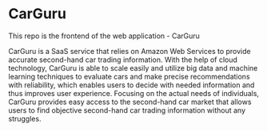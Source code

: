 # CarGuru

This repo is the frontend of the web application - CarGuru



CarGuru is a SaaS service that relies on Amazon Web Services to provide accurate second-hand car trading information. With the help of cloud technology, CarGuru is able to scale easily and utilize big data and machine learning techniques to evaluate cars and make precise recommendations with reliability, which enables users to decide with needed information and thus improves user experience. Focusing on the actual needs of individuals, CarGuru provides easy access to the second-hand car market that allows users to find objective second-hand car trading information without any struggles. 



